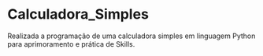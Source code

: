 # Calculadora_Simples

Realizada a programação de uma calculadora simples em linguagem Python para aprimoramento e prática de Skills.
